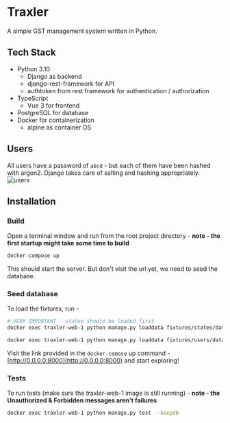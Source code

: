 # Traxler

A simple GST management system written in Python.

## Tech Stack

- Python 3.10
  - Django as backend
  - django-rest-framework for API
  - authtoken from rest framework for authentication / authorization
- TypeScript
  - Vue 3 for frontend
- PostgreSQL for database
- Docker for containerization
  - alpine as container OS

## Users
All users have a password of `abcd` - but each of them have been hashed with argon2. Django takes
care of salting and hashing appropriately.
![users](https://i.imgur.com/2keO4V4.png)

## Installation

### Build

Open a terminal window and run from the root project directory - 
**note - the first startup might take some time to build**

```bash
docker-compose up
```
This should start the server. But don't visit the url yet, we need to seed the database.

### Seed database
To load the fixtures, run - 

```bash
# VERY IMPORTANT - states should be loaded first
docker exec traxler-web-1 python manage.py loaddata fixtures/states/data.json

docker exec traxler-web-1 python manage.py loaddata fixtures/users/data.json # load users
```

Visit the link provided in the `docker-comose` up command - [http://0.0.0.0:8000](http://0.0.0.0:8000) and start exploring!

### Tests
To run tests (make sure the traxler-web-1 image is still running) -
**note - the Unauthorized & Forbidden messages aren't failures**

```bash
docker exec traxler-web-1 python manage.py test --keepdb
```